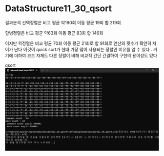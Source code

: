 # DataStructure11_30_qsort



결과분석
선택정렬은 비교 평균 약190회
           이동 평균 19회
           합 219회

           
합병정렬은 비교 평균 약63회
           이동 평균 83회
           합 146회

           
           
이지만
퀵정렬은 비교 평균 70회
         이동 평균 21회로
         합 91회로 연산의 횟수가 확연히 차이가 난다
이것이 quick sort가 현대 가장 많이 사용되는 정렬인 이유를 알 수 있다 .
거기에 더하여 코드 자체도 다른 정렬이 비해 비교적 간단 간결하여 구현의 용이성도 있다 

qsort
![](./자료구조_qsort2.png)
